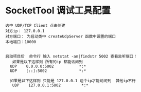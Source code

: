 # SocketTool 调试工具配置
    选中 UDP/TCP Client 点击创建 
    对方ip： 127.0.0.1
    对方端口： 为启动类中 createUdpServer 函数中设置的端口
    本地端口：10000
    
    
    启动项目后  命令行 输入 netstat -an|findstr 5002 查看监听端口！
       如果是以下这样则 所有的ip 都能访问到 
      UDP    0.0.0.0:5002           *:*
      UDP    [::]:5002              *:*
      
      如果是以下这样则 只能是 127.0.0.1 这个ip才能访问到  其他ip不行
       UDP    127.0.0.1:5002         *:*
      